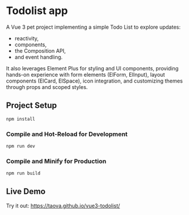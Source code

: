 # Todolist app

A Vue 3 pet project implementing a simple Todo List to explore updates:
- reactivity,
- components,
- the Composition API,
- and event handling.

It also leverages Element Plus for styling and UI components, providing hands-on experience with form elements (ElForm, ElInput), layout components (ElCard, ElSpace), icon integration, and customizing themes through props and scoped styles.

## Project Setup

```sh
npm install
```

### Compile and Hot-Reload for Development

```sh
npm run dev
```

### Compile and Minify for Production

```sh
npm run build
```

## Live Demo

Try it out: https://taova.github.io/vue3-todolist/
